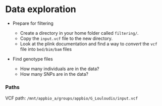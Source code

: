 # Data exploration

* Prepare for filtering
    * Create a directory in your home folder called `filtering/`.
    * Copy the `input.vcf` file to the new directory.
    * Look at the plink documentation and find a way to *convert* the `vcf` file into `bed/bim/bam` files

* Find genotype files
    * How many individuals are in the data?
    * How many SNPs are in the data?


### Paths
VCF path: `/mnt/appbio_a/groups/appbio/G_Louloudis/input.vcf`
